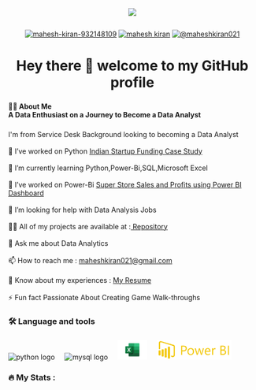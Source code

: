 <div align="center">
  <img height="150" src="https://media.giphy.com/media/M9gbBd9nbDrOTu1Mqx/giphy.gif"  />
</div>

###

<div align="center">
  <a href="https://linkedin.com/in/mahesh-kiran-932148109" target="blank"><img align="center" src="https://raw.githubusercontent.com/rahuldkjain/github-profile-readme-generator/master/src/images/icons/Social/linked-in-alt.svg" alt="mahesh-kiran-932148109" height="30" width="40" /></a>
<a href="https://www.hackerrank.com/mahesh kiran" target="blank"><img align="center" src="https://raw.githubusercontent.com/rahuldkjain/github-profile-readme-generator/master/src/images/icons/Social/hackerrank.svg" alt="mahesh kiran" height="30" width="40" /></a>
<a href="https://www.hackerearth.com/@maheshkiran021" target="blank"><img align="center" src="https://raw.githubusercontent.com/rahuldkjain/github-profile-readme-generator/master/src/images/icons/Social/hackerearth.svg" alt="@maheshkiran021" height="30" width="40" /></a>
</p>
</div>

###

<h1 align="center">Hey there 👋 welcome to my GitHub profile</h1>

###

<h4 align="left">👩‍💻  About Me <br>A Data Enthusiast on a Journey to Become a Data Analyst</h4>

###

<p align="left">I'm from Service Desk Background looking to becoming a Data Analyst<br><br>    🔭 I’ve worked on Python <a href= "https://github.com/Kiran-DA/EDA.git" target="_blank">Indian Startup Funding Case Study</a><br><br>    🌱 I’m currently learning Python,Power-Bi,SQL,Microsoft Excel<br><br>    👯 I’ve worked on Power-Bi <a href="https://github.com/Kiran-DA/Bi-Dashboard.git" target="_blank"> Super Store Sales and Profits using Power BI Dashboard</a><br><br>    🤝 I’m looking for help with Data Analysis Jobs<br><br>    👨‍💻 All of my projects are available at :<a href = "https://github.com/kiran-da" target = "blank"> Repository</a><br><br>    💬 Ask me about Data Analytics<br><br>    📫 How to reach me : <a href ="mail to:maheshkiran021@gmail.com">maheshkiran021@gmail.com</a><br><br>    
📄 Know about my experiences : <a class="nav-link active" href="https://drive.google.com/file/d/1BvYigK7Bril4OuRXp4GdXPJ8DWYa5AqL/view?usp=sharing" target="_blank">My Resume</a><br><br>    ⚡ Fun fact Passionate About Creating Game Walk-throughs</p>

###

<h3 align="left">🛠 Language and tools</h3>

###

<div align="left">
  <img src="https://cdn.jsdelivr.net/gh/devicons/devicon/icons/python/python-original.svg" height="40" alt="python logo"  />
  <img width="12" />
  <img src="https://cdn.jsdelivr.net/gh/devicons/devicon/icons/mysql/mysql-original.svg" height="40" alt="mysql logo"  />
  <img width="12" />
  <img src="ExcelLogo.png" height="40" alt="Excel logo"  />
  <img width="12" />
  <img src="pbi.png" height="40" alt="PBi logo"  />
</div>

###

<h3 align="left">🔥   My Stats :</h3>

###
